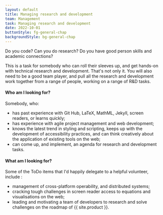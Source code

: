```yaml
---
layout: default
title: Managing research and development
team: Management
task: Managing research and development
date: 2022-10-01
buttonStyle: fg-general-chap
backgroundStyle: bg-general-chap
---
```


Do you code? Can you do research? Do you have good person skills and academic connections?
<!-- excerpt-end -->
This is a task for somebody who can roll their sleeves up, and get hands-on with technical research and development. That's not only it. You will also need to be a good team player, and pull all the research and development work together from a range of people, working on a range of R&D tasks.

#### Who am I looking for?

Somebody, who:

+ has past experience with Git Hub, LaTeX, MathML, Jekyll, screen readers, or learns quickly;
+ has experience with agile project management and web development;
+ knows the latest trend in styling and scripting, keeps up with the development of accessibility practices, and can think creatively about the application of existing tools on the web;
+ can come up, and implement, an agenda for research and development tasks.

#### What am I looking for?

Some of the ToDo items that I'd happily delegate to a helpful volunteer, include :

+ management of cross-platform operability, and distributed systems;
+ cracking tough challenges in screen reader access to equations and visualisations on the web;
+ leading and motivating a team of developers to research and solve challenges on the roadmap of {{ site.product }}.
